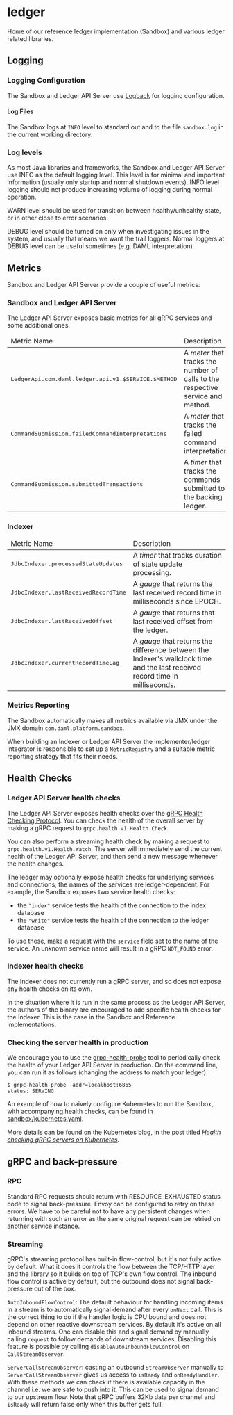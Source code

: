 # ledger

Home of our reference ledger implementation (Sandbox) and various ledger related libraries.

## Logging

### Logging Configuration

The Sandbox and Ledger API Server use [Logback](https://logback.qos.ch/) for logging configuration.

#### Log Files

The Sandbox logs at `INFO` level to standard out and to the file `sandbox.log` in the current working directory.

### Log levels

As most Java libraries and frameworks, the Sandbox and Ledger API Server use INFO as the default logging level. This level is for minimal
and important information (usually only startup and normal shutdown events). INFO level logging should not produce
increasing volume of logging during normal operation.

WARN level should be used for transition between healthy/unhealthy state, or in other close to error scenarios.

DEBUG level should be turned on only when investigating issues in the system, and usually that means we want the trail
loggers. Normal loggers at DEBUG level can be useful sometimes (e.g. DAML interpretation).

## Metrics

Sandbox and Ledger API Server provide a couple of useful metrics:

### Sandbox and Ledger API Server

The Ledger API Server exposes basic metrics for all gRPC services and some additional ones.
<table>
<thead><tr><td>Metric Name</td><td>Description</td></tr>
<tbody>
<tr><td><pre>LedgerApi.com.daml.ledger.api.v1.$SERVICE.$METHOD</pre></td><td>A <i>meter</i> that tracks the number of calls to the respective service and method.
<tr><td><pre>CommandSubmission.failedCommandInterpretations</pre></td><td>A <i>meter</i> that tracks the failed command interpretations.
<tr><td><pre>CommandSubmission.submittedTransactions</pre></td><td>A <i>timer</i> that tracks the commands submitted to the backing ledger.
</tbody>
</table>

### Indexer
<table>
<thead><tr><td>Metric Name</td><td>Description</td></tr></thead>
<tbody>
<tr><td><pre>JdbcIndexer.processedStateUpdates</pre></td><td>A <i>timer</i> that tracks duration of state update processing.</td></tr>
<tr><td><pre>JdbcIndexer.lastReceivedRecordTime</pre></td><td>A <i>gauge</i> that returns the last received record time in milliseconds since EPOCH.</td></tr>
<tr><td><pre>JdbcIndexer.lastReceivedOffset</pre></td><td>A <i>gauge</i> that returns that last received offset from the ledger.</td></tr>
<tr><td><pre>JdbcIndexer.currentRecordTimeLag</pre></td><td>A <i>gauge</i> that returns the difference between the Indexer's wallclock time and the last received record time in milliseconds.</td></tr>
</tbody>
</table>

### Metrics Reporting

The Sandbox automatically makes all metrics available via JMX under the JMX domain `com.daml.platform.sandbox`.

When building an Indexer or Ledger API Server the implementer/ledger integrator is responsible to set up
a `MetricRegistry` and a suitable metric reporting strategy that fits their needs.

## Health Checks

### Ledger API Server health checks

The Ledger API Server exposes health checks over the [gRPC Health Checking Protocol][]. You can check the health of
the overall server by making a gRPC request to `grpc.health.v1.Health.Check`.

You can also perform a streaming health check by making a request to `grpc.health.v1.Health.Watch`. The server will
immediately send the current health of the Ledger API Server, and then send a new message whenever the health changes.

The ledger may optionally expose health checks for underlying services and connections; the names of the services are
ledger-dependent. For example, the Sandbox exposes two service health checks:

- the `"index"` service tests the health of the connection to the index database
- the `"write"` service tests the health of the connection to the ledger database

To use these, make a request with the `service` field set to the name of the service. An unknown service name will
result in a gRPC `NOT_FOUND` error.

[gRPC Health Checking Protocol]: https://github.com/grpc/grpc/blob/master/doc/health-checking.md

### Indexer health checks

The Indexer does not currently run a gRPC server, and so does not expose any health checks on its own.

In the situation where it is run in the same process as the Ledger API Server, the authors of the binary are encouraged
to add specific health checks for the Indexer. This is the case in the Sandbox and Reference implementations.

### Checking the server health in production

We encourage you to use the [grpc-health-probe][] tool to periodically check the health of your Ledger API Server in
production. On the command line, you can run it as follows (changing the address to match your ledger):

```shell
$ grpc-health-probe -addr=localhost:6865
status: SERVING
```

An example of how to naively configure Kubernetes to run the Sandbox, with accompanying health checks, can be found in
[sandbox/kubernetes.yaml]().

More details can be found on the Kubernetes blog, in the post titled _[Health checking gRPC servers on Kubernetes][]_.

[grpc-health-probe]: https://github.com/grpc-ecosystem/grpc-health-probe
[Health checking gRPC servers on Kubernetes]: https://kubernetes.io/blog/2018/10/01/health-checking-grpc-servers-on-kubernetes/

## gRPC and back-pressure

### RPC

Standard RPC requests should return with RESOURCE_EXHAUSTED status code to signal back-pressure. Envoy can be configured
to retry on these errors. We have to be careful not to have any persistent changes when returning with such an error as
the same original request can be retried on another service instance.

### Streaming

gRPC's streaming protocol has built-in flow-control, but it's not fully active by default. What it does it controls the
flow between the TCP/HTTP layer and the library so it builds on top of TCP's own flow control. The inbound flow control
is active by default, but the outbound does not signal back-pressure out of the box.

`AutoInboundFlowControl`: The default behaviour for handling incoming items in a stream is to automatically signal demand
after every `onNext` call. This is the correct thing to do if the handler logic is CPU bound and does not depend on other
reactive downstream services. By default it's active on all inbound streams. One can disable this and signal demand by
manually calling `request` to follow demands of downstream services. Disabling this feature is possible by calling
`disableAutoInboundFlowControl` on `CallStreamObserver`.

`ServerCallStreamObserver`: casting an outbound `StreamObserver` manually to `ServerCallStreamObserver` gives us access
to `isReady` and `onReadyHandler`. With these methods we can check if there is available capacity in the channel i.e.
we are safe to push into it. This can be used to signal demand to our upstream flow. Note that gRPC buffers 32Kb data
per channel and `isReady` will return false only when this buffer gets full.
